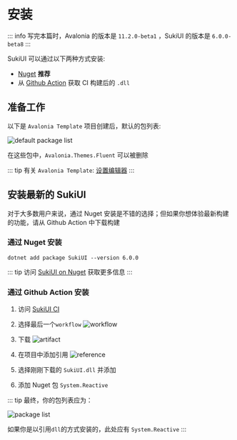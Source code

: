 # 安装

::: info 
写完本篇时，Avalonia 的版本是 `11.2.0-beta1` ，SukiUI 的版本是 `6.0.0-beta8`
:::

SukiUI 可以通过以下两种方式安装:
- [Nuget](https://www.nuget.org/packages/SukiUI) **推荐**
- 从 [Github Action](https://github.com/kikipoulet/SukiUI/actions/workflows/build.yml) 获取 CI 构建后的 `.dll`

## 准备工作

以下是 `Avalonia Template` 项目创建后，默认的包列表:

![](/getting-started/introduction-default-package-list.webp "default package list")

在这些包中，`Avalonia.Themes.Fluent` 可以被删除

::: tip
有关 `Avalonia Template`: [设置编辑器](https://docs.avaloniaui.net/zh-Hans/docs/get-started/set-up-an-editor)
:::

## 安装最新的 SukiUI

对于大多数用户来说，通过 Nuget 安装是不错的选择；但如果你想体验最新构建的功能，请从 Github Action 中下载构建

### 通过 Nuget 安装

```
dotnet add package SukiUI --version 6.0.0
```

::: tip
访问 [SukiUI on Nuget](https://www.nuget.org/packages/SukiUI) 获取更多信息
:::

### 通过 Github Action 安装

1. 访问 [SukiUI CI](https://github.com/kikipoulet/SukiUI/actions/workflows/build.yml)
2. 选择最后一个`workflow`
![](/getting-started/introduction-workflow.webp "workflow")

3. 下载
![](/getting-started/introduction-artifact.webp "artifact")

4. 在项目中添加引用
![](/getting-started/introduction-reference.webp "reference")

5. 选择刚刚下载的 `SukiUI.dll` 并添加

6. 添加 Nuget 包 `System.Reactive`

::: tip
最终，你的包列表应为：

![](/getting-started/introduction-final-package-list.webp "package list")

如果你是以引用`dll`的方式安装的，此处应有 `System.Reactive`
:::